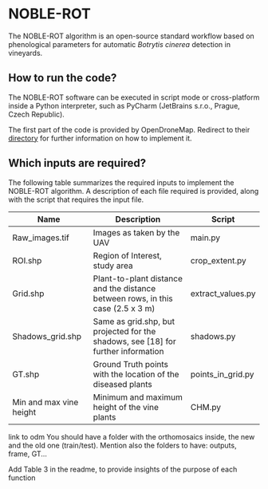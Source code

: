 # NOBLE-ROT
The NOBLE-ROT algorithm is an open-source standard workflow based on phenological parameters for automatic *Botrytis cinerea* detection in vineyards.


## How to run the code?
The NOBLE-ROT software can be executed in script mode or cross-platform inside a Python interpreter, such as PyCharm (JetBrains s.r.o., Prague, Czech Republic). 

The first part of the code is provided by OpenDroneMap. Redirect to their [directory](https://github.com/OpenDroneMap/ODM) for further information on how to implement it. 

## Which inputs are required?
The following table summarizes the required inputs to implement the NOBLE-ROT algorithm. A description of each file required is provided, along with the script that requires the input file. 

| Name                     | Description                                                                        | Script            |
| ------------------------ | ---------------------------------------------------------------------------------- | ----------------- |
| Raw_images.tif           | Images as taken by the UAV                                                         | main.py           |
| ROI.shp                  | Region of Interest, study area                                                     | crop_extent.py    |
| Grid.shp                 | Plant-to-plant distance and the distance between rows, in this case (2.5 x 3 m)    | extract_values.py |
| Shadows_grid.shp         | Same as grid.shp, but projected for the shadows, see [18] for further information  | shadows.py        |
| GT.shp                   | Ground Truth points with the location of the diseased plants                       | points_in_grid.py |
| Min and max vine height  | Minimum and maximum height of the vine plants                                      | CHM.py            |




link to odm
You should have a folder with the orthomosaics inside, the new and the old one (train/test). 
Mention also the folders to have: outputs, frame, GT...

Add Table 3 in the readme, to provide insights of the purpose of each function
